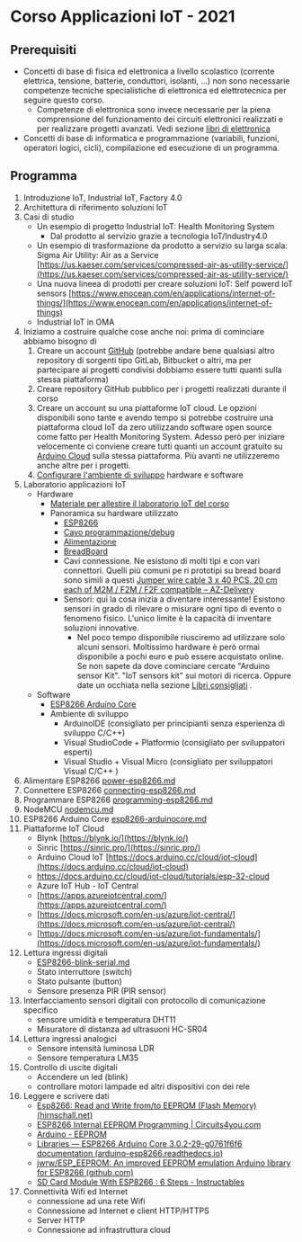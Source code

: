 # Corso Applicazioni IoT - 2021

## Prerequisiti

- Concetti di base di fisica ed elettronica a livello scolastico (corrente elettrica, tensione, batterie, conduttori, isolanti, ...) non sono necessarie competenze tecniche specialistiche di elettronica ed elettrotecnica per seguire questo corso.
  - Competenze di elettronica sono invece necessarie per la piena comprensione del funzionamento dei circuiti elettronici realizzati e per realizzare progetti avanzati.  Vedi sezione [libri di elettronica](books.md) 
- Concetti di base di informatica e  programmazione (variabili, funzioni, operatori logici, cicli), compilazione ed esecuzione di un programma.

## Programma

1. Introduzione IoT, Industrial IoT, Factory 4.0
2. Architettura di riferimento soluzioni IoT
3. Casi di studio
   - Un esempio di progetto Industrial IoT: Health Monitoring System
     - Dal prodotto al servizio grazie a tecnologia IoT/Industry4.0
   - Un esempio di trasformazione da prodotto a servizio su larga scala: Sigma Air Utility: Air as a Service [https://us.kaeser.com/services/compressed-air-as-utility-service/](https://us.kaeser.com/services/compressed-air-as-utility-service/)
   - Una nuova lineea di prodotti per creare soluzioni IoT: Self powerd IoT sensors [https://www.enocean.com/en/applications/internet-of-things/](https://www.enocean.com/en/applications/internet-of-things)
   - Industrial IoT in OMA
4. Iniziamo a costruire qualche cose anche noi: prima di cominciare abbiamo bisogno di 
   1. Creare un account [GitHub](https://github.com/) (potrebbe andare bene qualsiasi altro repository di sorgenti tipo GitLab, Bitbucket o altri, ma per partecipare ai progetti condivisi dobbiamo essere tutti quanti sulla stessa piattaforma)
   2. Creare repository GitHub pubblico per i progetti realizzati durante il corso
   3. Creare un account su una piattaforme IoT cloud. Le opzioni disponibili sono tante e avendo tempo si potrebbe costruire una piattaforma cloud IoT da zero utilizzando software open source come fatto per Health Monitoring System. Adesso però per iniziare velocemente ci conviene creare tutti quanti un account gratuito su [Arduino Cloud](https://store.arduino.cc/pages/iotcloud) sulla stessa piattaforma. Più avanti ne utilizzeremo anche altre per i progetti. 
   4. [Configurare l'ambiente di sviluppo](setup.md) hardware e software
5. Laboratorio applicazioni IoT
   - Hardware
     - [Materiale per allestire il laboratorio IoT del corso](lab-bill-of-materials.md)
     - Panoramica su hardware utilizzato
       - [ESP8266](esp8266.md)
       - [Cavo programmazione/debug](usb-cable.md)
       - [Alimentazione](power-esp8266.md) 
       - [BreadBoard](bread-board.md)
       - Cavi connessione. Ne esistono di molti tipi e con vari connettori. Quelli più comuni pe ri prototipi su bread board sono simili a questi  [Jumper wire cable 3 x 40 PCS. 20 cm each of M2M / F2M / F2F compatible – AZ-Delivery](https://www.az-delivery.com/en/collections/more-products-2/products/3er-set-40-stk-jumper-wire-m2m-f2m-f2f?variant=6107532034075)
       - Sensori: qui la cosa inizia a diventare interessante! Esistono sensori in grado di  rilevare o misurare ogni tipo di evento o fenomeno fisico.  L'unico limite è la capacità di inventare soluzioni innovative. 
         - Nel poco tempo disponibile riusciremo ad utilizzare solo alcuni sensori. Moltissimo hardware è però ormai disponibile a pochi euro e può essere acquistato online.  Se non sapete da dove cominciare cercate "Arduino sensor Kit". "IoT sensors kit" sui motori di ricerca. Oppure date un occhiata nella sezione [Libri consigliati](books.md) . 
   - Software
     - [ESP8266 Arduino Core](https://arduino-esp8266.readthedocs.io/en/3.0.2/index.html)
     - Ambiente di sviluppo
       - ArduinoIDE  (consigliato per principianti senza esperienza di sviluppo C/C++)
       - Visual StudioCode + Platformio (consigliato per sviluppatori esperti)
       - Visual Studio + Visual Micro (consigliato per sviluppatori Visual C/C++ )
6. Alimentare ESP8266 [power-esp8266.md](power-esp8266.md)
7. Connettere ESP8266 [connecting-esp8266.md](connecting-esp8266.md)
8. Programmare ESP8266 [programming-esp8266.md](programming-esp8266.md)
9. NodeMCU [nodemcu.md](nodemcu.md) 
10. ESP8266 Arduino Core [esp8266-arduinocore.md](esp8266-arduinocore.md)
11. Piattaforme IoT Cloud
    - Blynk [https://blynk.io/](https://blynk.io/)
    - Sinric [https://sinric.pro/](https://sinric.pro/)
    - Arduino Cloud IoT [https://docs.arduino.cc/cloud/iot-cloud](https://docs.arduino.cc/cloud/iot-cloud)
    - https://docs.arduino.cc/cloud/iot-cloud/tutorials/esp-32-cloud 
    - Azure IoT Hub - IoT Central
    - [https://apps.azureiotcentral.com/](https://apps.azureiotcentral.com/)
    - [https://docs.microsoft.com/en-us/azure/iot-central/](https://docs.microsoft.com/en-us/azure/iot-central/)
    - [https://docs.microsoft.com/en-us/azure/iot-fundamentals/](https://docs.microsoft.com/en-us/azure/iot-fundamentals/)
12. Lettura ingressi digitali
    -  [ESP8266-blink-serial.md](ESP8266-blink-serial.md) 
    - Stato interruttore (switch)
    - Stato pulsante (button)
    - Sensore presenza PIR (PIR sensor)
13. Interfacciamento sensori digitali con protocollo di comunicazione specifico
    - sensore umidità e temperatura DHT11
    - Misuratore di distanza ad ultrasuoni HC-SR04
14. Lettura ingressi analogici
    - Sensore intensità luminosa LDR
    - Sensore temperatura LM35
15. Controllo di uscite digitali
    - Accendere un led (blink)
    - controllare motori lampade ed altri dispositivi con dei rele
16. Leggere e scrivere dati 
    - [Esp8266: Read and Write from/to EEPROM (Flash Memory) (hirnschall.net)](https://blog.hirnschall.net/esp8266-eeprom/)
    - [ESP8266 Internal EEPROM Programming | Circuits4you.com](https://circuits4you.com/2016/12/16/esp8266-internal-eeprom-arduino/)
    - [Arduino - EEPROM](https://www.arduino.cc/en/Reference/EEPROM)
    - [Libraries — ESP8266 Arduino Core 3.0.2-29-g0761f6f6 documentation (arduino-esp8266.readthedocs.io)](https://arduino-esp8266.readthedocs.io/en/latest/libraries.html#eeprom)
    - [jwrw/ESP_EEPROM: An improved EEPROM emulation Arduino library for ESP8266 (github.com)](https://github.com/jwrw/ESP_EEPROM) 
    - [SD Card Module With ESP8266 : 6 Steps - Instructables](https://www.instructables.com/SD-Card-Module-With-ESP8266/)
17. Connettività Wifi ed Internet
    - connessione ad una rete Wifi
    - Connessione ad Internet e client HTTP/HTTPS
    - Server HTTP
    - Connessione ad infrastruttura cloud